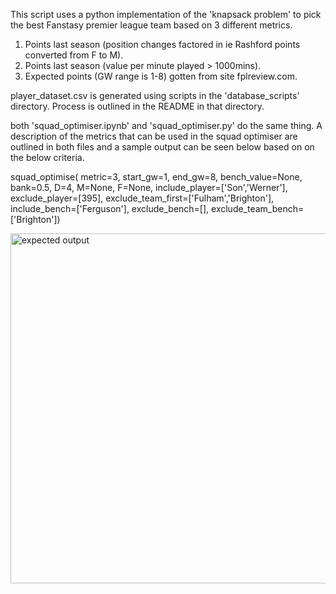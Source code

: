 This script uses a python implementation of the 'knapsack problem' to pick the best Fanstasy premier league team based on 3 different metrics.

1. Points last season (position changes factored in ie Rashford points converted from F to M).
2. Points last season (value per minute played > 1000mins).
3. Expected points (GW range is 1-8) gotten from site fplreview.com.

player_dataset.csv is generated using scripts in the 'database_scripts' directory. Process is outlined in the README in that directory.

both 'squad_optimiser.ipynb' and 'squad_optimiser.py' do the same thing. A description of the metrics that can be used in the squad optimiser are outlined in both files and a sample output can be seen below based on on the below criteria.

squad_optimise(
         metric=3,
         start_gw=1,
         end_gw=8,
         bench_value=None,
         bank=0.5,
         D=4,
         M=None,
         F=None,
         include_player=['Son','Werner'],
         exclude_player=[395],
         exclude_team_first=['Fulham','Brighton'],
         include_bench=['Ferguson'],
         exclude_bench=[],
         exclude_team_bench=['Brighton'])
         
<img width="560" alt="expected output" src="https://user-images.githubusercontent.com/55091575/91836787-2c64f800-ec43-11ea-9499-798ebc8db955.png">
